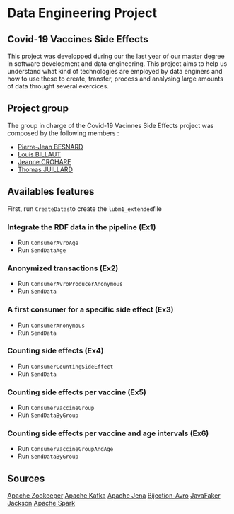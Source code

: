 # Data Engineering Project
## Covid-19 Vaccines Side Effects

This project was developped during our the last year of our master degree in software development and data engineering.
This project aims to help us understand what kind of technologies are employed by data enginers and how to use these to create, transfer, process and analysing large amounts of data throught several exercices. 

## Project group
The group in charge of the Covid-19 Vacinnes Side Effects project was composed by the following members :
- [Pierre-Jean BESNARD](https://github.com/PJbesnard)
- [Louis BILLAUT](https://github.com/LouisBillaut)
- [Jeanne CROHARE](https://github.com/jcrohare)
- [Thomas JUILLARD](https://github.com/JUILLARD-Thomas)


## Availables features
First, run `CreateDatas`to create the `lubm1_extended`file
### Integrate the RDF data in the pipeline (Ex1)
 - Run `ConsumerAvroAge`
 - Run `SendDataAge`
### Anonymized transactions (Ex2)
- Run `ConsumerAvroProducerAnonymous`
- Run `SendData`
### A first consumer for a specific side effect (Ex3)
- Run `ConsumerAnonymous`
- Run `SendData`
### Counting side effects (Ex4)
- Run `ConsumerCountingSideEffect`
- Run `SendData`
### Counting side effects per vaccine (Ex5)
- Run `ConsumerVaccineGroup`
- Run `SendDataByGroup`
### Counting side effects per vaccine and age intervals (Ex6)
- Run `ConsumerVaccineGroupAndAge`
- Run `SendDataByGroup`

## Sources

[Apache Zookeeper](https://zookeeper.apache.org/)
[Apache Kafka](https://kafka.apache.org/)
[Apache Jena](https://jena.apache.org/)
[Bijection-Avro](https://mvnrepository.com/artifact/com.twitter/bijection-avro)
[JavaFaker](https://github.com/DiUS/java-faker)
[Jackson](https://mvnrepository.com/artifact/org.codehaus.jackson)
[Apache Spark](https://spark.apache.org/)
